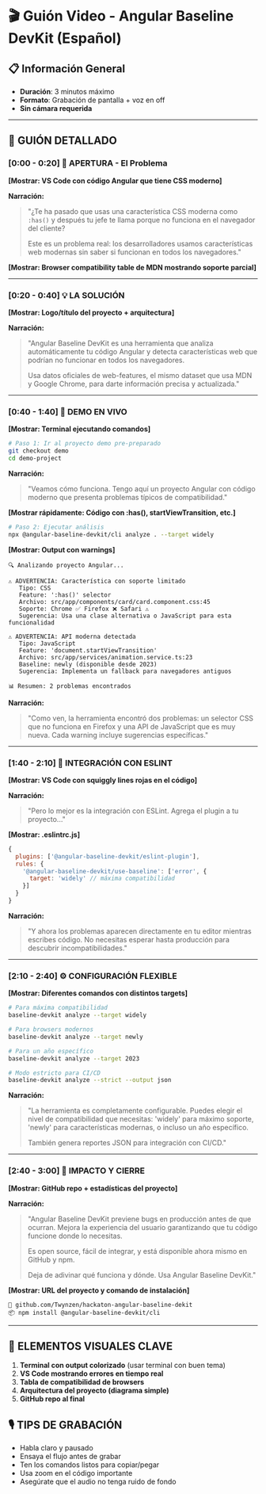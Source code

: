 # 🎬 Guión Video - Angular Baseline DevKit (Español)

## 📋 Información General
- **Duración**: 3 minutos máximo
- **Formato**: Grabación de pantalla + voz en off
- **Sin cámara requerida**

---

## 🎯 GUIÓN DETALLADO

### [0:00 - 0:20] 🚨 APERTURA - El Problema
**[Mostrar: VS Code con código Angular que tiene CSS moderno]**

**Narración:**
> "¿Te ha pasado que usas una característica CSS moderna como `:has()` y después tu jefe te llama porque no funciona en el navegador del cliente?
>
> Este es un problema real: los desarrolladores usamos características web modernas sin saber si funcionan en todos los navegadores."

**[Mostrar: Browser compatibility table de MDN mostrando soporte parcial]**

---

### [0:20 - 0:40] 💡 LA SOLUCIÓN
**[Mostrar: Logo/título del proyecto + arquitectura]**

**Narración:**
> "Angular Baseline DevKit es una herramienta que analiza automáticamente tu código Angular y detecta características web que podrían no funcionar en todos los navegadores.
>
> Usa datos oficiales de web-features, el mismo dataset que usa MDN y Google Chrome, para darte información precisa y actualizada."

---

### [0:40 - 1:40] 🔴 DEMO EN VIVO
**[Mostrar: Terminal ejecutando comandos]**

```bash
# Paso 1: Ir al proyecto demo pre-preparado
git checkout demo
cd demo-project
```

**Narración:**
> "Veamos cómo funciona. Tengo aquí un proyecto Angular con código moderno que presenta problemas típicos de compatibilidad."

**[Mostrar rápidamente: Código con :has(), startViewTransition, etc.]**

```bash
# Paso 2: Ejecutar análisis
npx @angular-baseline-devkit/cli analyze . --target widely
```

**[Mostrar: Output con warnings]**

```
🔍 Analizando proyecto Angular...

⚠️ ADVERTENCIA: Característica con soporte limitado
   Tipo: CSS
   Feature: ':has()' selector
   Archivo: src/app/components/card/card.component.css:45
   Soporte: Chrome ✅ Firefox ❌ Safari ⚠️
   Sugerencia: Usa una clase alternativa o JavaScript para esta funcionalidad

⚠️ ADVERTENCIA: API moderna detectada
   Tipo: JavaScript
   Feature: 'document.startViewTransition'
   Archivo: src/app/services/animation.service.ts:23
   Baseline: newly (disponible desde 2023)
   Sugerencia: Implementa un fallback para navegadores antiguos

📊 Resumen: 2 problemas encontrados
```

**Narración:**
> "Como ven, la herramienta encontró dos problemas: un selector CSS que no funciona en Firefox y una API de JavaScript que es muy nueva. Cada warning incluye sugerencias específicas."

---

### [1:40 - 2:10] 🔧 INTEGRACIÓN CON ESLINT
**[Mostrar: VS Code con squiggly lines rojas en el código]**

**Narración:**
> "Pero lo mejor es la integración con ESLint. Agrega el plugin a tu proyecto..."

**[Mostrar: .eslintrc.js]**
```javascript
{
  plugins: ['@angular-baseline-devkit/eslint-plugin'],
  rules: {
    '@angular-baseline-devkit/use-baseline': ['error', {
      target: 'widely' // máxima compatibilidad
    }]
  }
}
```

**Narración:**
> "Y ahora los problemas aparecen directamente en tu editor mientras escribes código. No necesitas esperar hasta producción para descubrir incompatibilidades."

---

### [2:10 - 2:40] ⚙️ CONFIGURACIÓN FLEXIBLE
**[Mostrar: Diferentes comandos con distintos targets]**

```bash
# Para máxima compatibilidad
baseline-devkit analyze --target widely

# Para browsers modernos
baseline-devkit analyze --target newly

# Para un año específico
baseline-devkit analyze --target 2023

# Modo estricto para CI/CD
baseline-devkit analyze --strict --output json
```

**Narración:**
> "La herramienta es completamente configurable. Puedes elegir el nivel de compatibilidad que necesitas: 'widely' para máximo soporte, 'newly' para características modernas, o incluso un año específico.
>
> También genera reportes JSON para integración con CI/CD."

---

### [2:40 - 3:00] 🎯 IMPACTO Y CIERRE
**[Mostrar: GitHub repo + estadísticas del proyecto]**

**Narración:**
> "Angular Baseline DevKit previene bugs en producción antes de que ocurran. Mejora la experiencia del usuario garantizando que tu código funcione donde lo necesitas.
>
> Es open source, fácil de integrar, y está disponible ahora mismo en GitHub y npm.
>
> Deja de adivinar qué funciona y dónde. Usa Angular Baseline DevKit."

**[Mostrar: URL del proyecto y comando de instalación]**
```
🔗 github.com/Twynzen/hackaton-angular-baseline-dekit
📦 npm install @angular-baseline-devkit/cli
```

---

## 🎨 ELEMENTOS VISUALES CLAVE

1. **Terminal con output colorizado** (usar terminal con buen tema)
2. **VS Code mostrando errores en tiempo real**
3. **Tabla de compatibilidad de browsers**
4. **Arquitectura del proyecto (diagrama simple)**
5. **GitHub repo al final**

## 🎙️ TIPS DE GRABACIÓN

- Habla claro y pausado
- Ensaya el flujo antes de grabar
- Ten los comandos listos para copiar/pegar
- Usa zoom en el código importante
- Asegúrate que el audio no tenga ruido de fondo